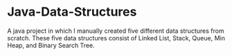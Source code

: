 # Java-Data-Structures
A java project in which I manually created five different data structures from scratch. These five data structures consist of Linked List, Stack, Queue, Min Heap, and Binary Search Tree.
